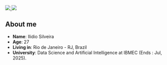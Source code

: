 <div>
    <a target='_blank' href="https://twitch.tv/ilidio">
        <img src="https://img.shields.io/badge/Twitch-9146FF?style=for-the-badge&logo=twitch&logoColor=white">
    </a>
    <a target='_blank' href="https://linkedin.com/in/ilidiodeos">
        <img src="https://img.shields.io/badge/LinkedIn-0077B5?style=for-the-badge&logo=linkedin&logoColor=white">
    </a>
</div>

## About me

* **Name**: Ilidio Silveira
* **Age**: 27
* **Living in**: Rio de Janeiro - RJ, Brazil
* **University**: Data Science and Artificial Intelligence at IBMEC (Ends : Jul, 2025).
